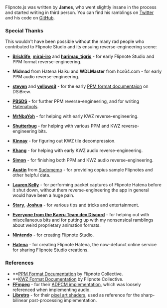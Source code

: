 Flipnote.js was written by **James**, who went slightly insane in the process and started writing in third person. You can find his ramblings on [Twitter](https://twitter.com/rakujira) and his code on [GitHub](https://github.com/jaames).

### Special Thanks

This wouldn't have been possible without the many rad people who contributed to Flipnote Studio and its ensuing reverse-engineering scene:

- **[Bricklife](http://ugomemo.g.hatena.ne.jp/bricklife/20090307/1236391313)**, **[mirai-iro](http://mirai-iro.hatenablog.jp/entry/20090116/ugomemo_ppm)** and **[harimau_tigris](http://ugomemo.g.hatena.ne.jp/harimau_tigris)** - for early Flipnote Studio and PPM format reverse-engineering.
- **Midmad** from Hatena Haiku and **WDLMaster** from hcs64.com - for early PPM audio reverse-engineering.
- **[steven](http://www.dsibrew.org/wiki/User:Steven)** and **[yellows8](http://www.dsibrew.org/wiki/User:Yellows8)** - for the early [PPM format documentaion](https://www.dsibrew.org/wiki/Flipnote_Files/PPM) on DSiBrew.
- **[PBSDS](https://github.com/pbsds)** - for further PPM reverse-engineering, and for writing [Hatenatools](https://github.com/pbsds/Hatenatools).
- **[MrNbaYoh](https://github.com/MrNbaYoh)** - for helping with early KWZ reverse-engineering.
- **[Shutterbug](https://github.com/shutterbug2000)** - for helping with various PPM and KWZ reverse-engineering bits.
- **[Kinnay](https://github.com/Kinnay)** - for figuring out KWZ tile decompression.
- **[Khang](https://github.com/khang06)** - for helping with early KWZ audio reverse-engineering.
- **[Simon](https://github.com/simontime)** - for finishing both PPM and KWZ audio reverse-engineering.
- **[Austin](https://twitter.com/AustinSudomemo)** from [Sudomemo](https://www.sudomemo.net/) - for providing copius sample Flipnotes and other helpful data.
- **[Lauren Kelly](https://github.com/thejsa)** - for performing packet captures of Flipnote Hatena before it shut down, without them reverse-engineering the app in general would have been a huge pain.
- **[Stary](https://github.com/Stary2001)**, **[Joshua](https://github.com/JoshuaDoes)** - for various tips and tricks and entertainment.
- **[Everyone from the Kaeru Team dev Discord](https://kaeru.world/)** - for helping out with miscellaneous bits and for putting up with my nonsensical ramblings about weird proprietary animation formats.

- **[Nintendo](https://www.nintendo.com/)** - for creating Flipnote Studio.
- **[Hatena](http://www.hatena.ne.jp/)** - for creating Flipnote Hatena, the now-defunct online service for sharing Flipnote Studio creations.

### References

- **[PPM Format Documentation](https://github.com/Flipnote-Collective/flipnote-studio-docs/wiki/PPM-format) by Flipnote Collective.
- **[KWZ Format Documentation](https://github.com/Flipnote-Collective/flipnote-studio-3d-docs/wiki/KWZ-Format) by Flipnote Collective.
- **[FFmpeg](https://ffmpeg.org/)** - for their [ADPCM implementation](https://github.com/FFmpeg/FFmpeg/blob/master/libavcodec/adpcm.c), which was loosely referenced when implementing audio.
- **[Libretro](https://www.libretro.com/)** - for their [pixel art shaders](https://github.com/libretro/glsl-shaders), used as reference for the sharp-bilinear post-processing implementation.